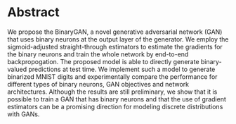 # Abstract

We propose the BinaryGAN, a novel generative adversarial network (GAN) that uses
binary neurons at the output layer of the generator. We employ the
sigmoid-adjusted straight-through estimators to estimate the gradients for the
binary neurons and train the whole network by end-to-end backpropogation. The
proposed model is able to directly generate binary-valued predictions at test
time. We implement such a model to generate binarized MNIST digits and
experimentally compare the performance for different types of binary neurons,
GAN objectives and network architectures. Although the results are still
preliminary, we show that it is possible to train a GAN that has binary neurons
and that the use of gradient estimators can be a promising direction for
modeling discrete distributions with GANs.
